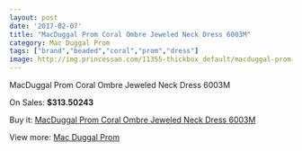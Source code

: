 ```yaml
---
layout: post
date: '2017-02-07'
title: "MacDuggal Prom Coral Ombre Jeweled Neck Dress 6003M"
category: Mac Duggal Prom
tags: ["brand","beaded","coral","prom","dress"]
image: http://img.princessan.com/11355-thickbox_default/macduggal-prom-coral-ombre-jeweled-neck-dress-6003m.jpg
---
```

MacDuggal Prom Coral Ombre Jeweled Neck Dress 6003M

On Sales: **$313.50243**
<a href="https://www.princessan.com/en/mac-duggal-prom/5265-macduggal-prom-coral-ombre-jeweled-neck-dress-6003m.html"><amp-img layout="responsive" width="600" height="600" src="//img.princessan.com/11355-thickbox_default/macduggal-prom-coral-ombre-jeweled-neck-dress-6003m.jpg" alt="MacDuggal Prom Coral Ombre Jeweled Neck Dress 6003M 0" /></a>

Buy it: [MacDuggal Prom Coral Ombre Jeweled Neck Dress 6003M](https://www.princessan.com/en/mac-duggal-prom/5265-macduggal-prom-coral-ombre-jeweled-neck-dress-6003m.html "MacDuggal Prom Coral Ombre Jeweled Neck Dress 6003M")

View more: [Mac Duggal Prom](https://www.princessan.com/en/42-mac-duggal-prom "Mac Duggal Prom")